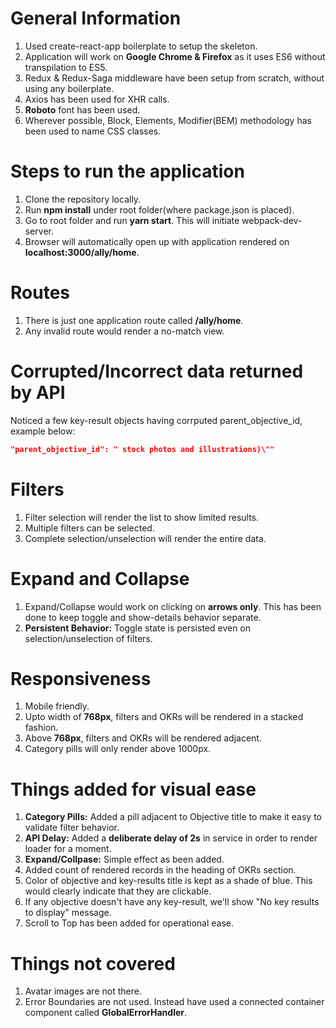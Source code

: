 # General Information
1. Used create-react-app boilerplate to setup the skeleton.
2. Application will work on **Google Chrome & Firefox** as it uses ES6 without transpilation to ES5.
3. Redux & Redux-Saga middleware have been setup from scratch, without using any boilerplate.
4. Axios has been used for XHR calls.
5. **Roboto** font has been used.
6. Wherever possible, Block, Elements, Modifier(BEM) methodology has been used to name CSS classes.




# Steps to run the application
1. Clone the repository locally.
2. Run **npm install** under root folder(where package.json is placed).
3. Go to root folder and run **yarn start**. This will initiate webpack-dev-server.
4. Browser will automatically open up with application rendered on **localhost:3000/ally/home**.



# Routes
1. There is just one application route called **/ally/home**.
2. Any invalid route would render a no-match view.




# Corrupted/Incorrect data returned by API
Noticed a few key-result objects having corrputed parent_objective_id, example below:

```json
"parent_objective_id": " stock photos and illustrations)\""
```



# Filters
1. Filter selection will render the list to show limited results.
2. Multiple filters can be selected.
3. Complete selection/unselection will render the entire data.




# Expand and Collapse
1. Expand/Collapse would work on clicking on **arrows only**. This has been done to keep toggle and show-details behavior separate.
2. **Persistent Behavior:** Toggle state is persisted even on selection/unselection of filters.




# Responsiveness
1. Mobile friendly.
2. Upto width of **768px**, filters and OKRs will be rendered in a stacked fashion.
3. Above **768px**, filters and OKRs will be rendered adjacent.
4. Category pills will only render above 1000px.



# Things added for visual ease
1. **Category Pills:** Added a pill adjacent to Objective title to make it easy to validate filter behavior.
2. **API Delay:** Added a **deliberate delay of 2s** in service in order to render loader for a moment.
3. **Expand/Collpase:** Simple effect as been added.
4. Added count of rendered records in the heading of OKRs section.
5. Color of objective and key-results title is kept as a shade of blue. This would clearly indicate that they are clickable.
6. If any objective doesn't have any key-result, we'll show "No key results to display" message.
7. Scroll to Top has been added for operational ease.




# Things not covered
1. Avatar images are not there.
2. Error Boundaries are not used. Instead have used a connected container component called **GlobalErrorHandler**.
